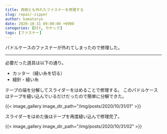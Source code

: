 ```yaml
---
title: 両側とも外れたファスナーを修理する
slug: repair-zipper
author: kamataryo
date: 2020-10-31 09:00:00 +0900
categories: [DIY, カヤック]
tags: [ファスナー]
---
```


パドルケースのファスナーが外れてしまったので修理した。

---

必要だった道具は以下の通り。

- カッター（縫い糸を切る）
- 縫針・縫い糸

テープの端を分解してスライダーをはめることで修理する。
このパドルケースはテープを縫い込んでいるだけだったので簡単に分解できた。

{{< image_gallery image_dir_path="/img/posts/2020/10/31/01" >}}

スライダーをはめた後はテープを再度縫い込んで修理完了。

{{< image_gallery image_dir_path="/img/posts/2020/10/31/02" >}}
